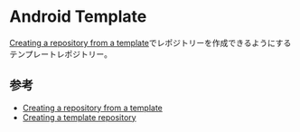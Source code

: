 # Android Template

[Creating a repository from a template](https://docs.github.com/en/repositories/creating-and-managing-repositories/creating-a-repository-from-a-template)でレポジトリーを作成できるようにするテンプレートレポジトリー。

## 参考

- [Creating a repository from a template](https://docs.github.com/en/repositories/creating-and-managing-repositories/creating-a-repository-from-a-template)
- [Creating a template repository](https://docs.github.com/en/repositories/creating-and-managing-repositories/creating-a-template-repository)
